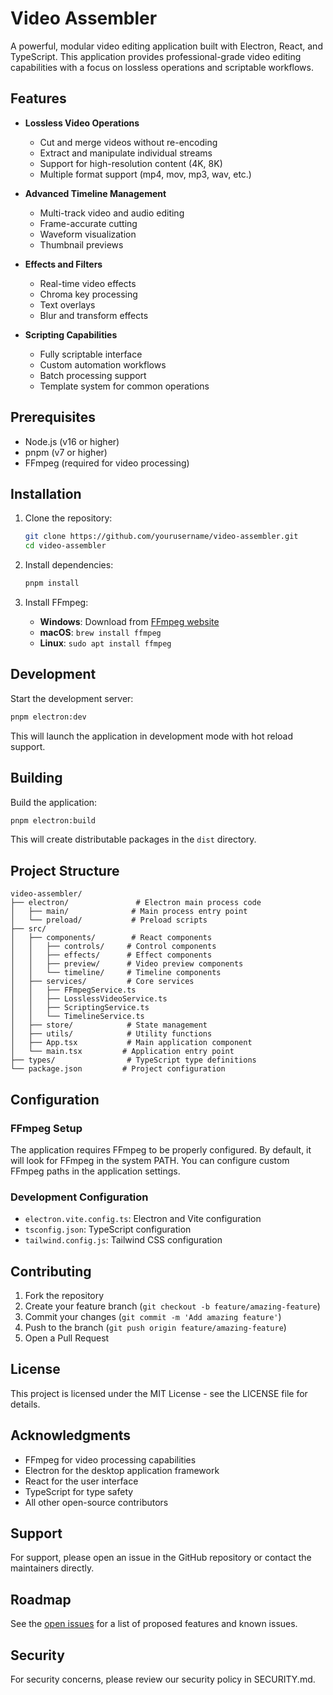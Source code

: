# Video Assembler

A powerful, modular video editing application built with Electron, React, and TypeScript. This application provides professional-grade video editing capabilities with a focus on lossless operations and scriptable workflows.

## Features

- **Lossless Video Operations**
  - Cut and merge videos without re-encoding
  - Extract and manipulate individual streams
  - Support for high-resolution content (4K, 8K)
  - Multiple format support (mp4, mov, mp3, wav, etc.)

- **Advanced Timeline Management**
  - Multi-track video and audio editing
  - Frame-accurate cutting
  - Waveform visualization
  - Thumbnail previews

- **Effects and Filters**
  - Real-time video effects
  - Chroma key processing
  - Text overlays
  - Blur and transform effects

- **Scripting Capabilities**
  - Fully scriptable interface
  - Custom automation workflows
  - Batch processing support
  - Template system for common operations

## Prerequisites

- Node.js (v16 or higher)
- pnpm (v7 or higher)
- FFmpeg (required for video processing)

## Installation

1. Clone the repository:
   ```bash
   git clone https://github.com/yourusername/video-assembler.git
   cd video-assembler
   ```

2. Install dependencies:
   ```bash
   pnpm install
   ```

3. Install FFmpeg:
   - **Windows**: Download from [FFmpeg website](https://ffmpeg.org/download.html)
   - **macOS**: `brew install ffmpeg`
   - **Linux**: `sudo apt install ffmpeg`

## Development

Start the development server:
```bash
pnpm electron:dev
```

This will launch the application in development mode with hot reload support.

## Building

Build the application:
```bash
pnpm electron:build
```

This will create distributable packages in the `dist` directory.

## Project Structure

```
video-assembler/
├── electron/               # Electron main process code
│   ├── main/              # Main process entry point
│   └── preload/           # Preload scripts
├── src/
│   ├── components/        # React components
│   │   ├── controls/     # Control components
│   │   ├── effects/      # Effect components
│   │   ├── preview/      # Video preview components
│   │   └── timeline/     # Timeline components
│   ├── services/         # Core services
│   │   ├── FFmpegService.ts
│   │   ├── LosslessVideoService.ts
│   │   ├── ScriptingService.ts
│   │   └── TimelineService.ts
│   ├── store/            # State management
│   ├── utils/            # Utility functions
│   ├── App.tsx           # Main application component
│   └── main.tsx         # Application entry point
├── types/                # TypeScript type definitions
└── package.json         # Project configuration
```

## Configuration

### FFmpeg Setup

The application requires FFmpeg to be properly configured. By default, it will look for FFmpeg in the system PATH. You can configure custom FFmpeg paths in the application settings.

### Development Configuration

- `electron.vite.config.ts`: Electron and Vite configuration
- `tsconfig.json`: TypeScript configuration
- `tailwind.config.js`: Tailwind CSS configuration

## Contributing

1. Fork the repository
2. Create your feature branch (`git checkout -b feature/amazing-feature`)
3. Commit your changes (`git commit -m 'Add amazing feature'`)
4. Push to the branch (`git push origin feature/amazing-feature`)
5. Open a Pull Request

## License

This project is licensed under the MIT License - see the LICENSE file for details.

## Acknowledgments

- FFmpeg for video processing capabilities
- Electron for the desktop application framework
- React for the user interface
- TypeScript for type safety
- All other open-source contributors

## Support

For support, please open an issue in the GitHub repository or contact the maintainers directly.

## Roadmap

See the [open issues](https://github.com/yourusername/video-assembler/issues) for a list of proposed features and known issues.

## Security

For security concerns, please review our security policy in SECURITY.md.